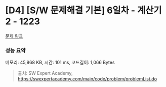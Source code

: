 # [D4] [S/W 문제해결 기본] 6일차 - 계산기2 - 1223 

[문제 링크](https://swexpertacademy.com/main/code/problem/problemDetail.do?contestProbId=AV14nnAaAFACFAYD) 

### 성능 요약

메모리: 45,868 KB, 시간: 101 ms, 코드길이: 1,066 Bytes



> 출처: SW Expert Academy, https://swexpertacademy.com/main/code/problem/problemList.do